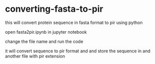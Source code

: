 # converting-fasta-to-pir
this will convert protein sequence in fasta format to pir using python

open fasta2pir.ipynb in jupyter notebook

change the file name and run the code 

it will convert sequence to pir format and and store the sequence in and another file with pir extension
